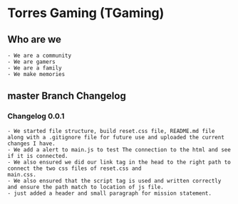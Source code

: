 # Torres Gaming (TGaming)

## Who are we 
    - We are a community
    - We are gamers
    - We are a family
    - We make memories

## master Branch Changelog
 
### Changelog 0.0.1
    - We started file structure, build reset.css file, README.md file along with a .gitignore file for future use and uploaded the current changes I have.
    - We add a alert to main.js to test The connection to the html and see if it is connected.
    - We also ensured we did our link tag in the head to the right path to connect the two css files of reset.css and 
    main.css.
    - We also ensured that the script tag is used and written correctly and ensure the path match to location of js file. 
    - just added a header and small paragraph for mission statement.